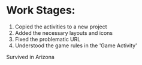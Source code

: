 # Work Stages:

1. Copied the activities to a new project
2. Added the necessary layouts and icons
3. Fixed the problematic URL
4. Understood the game rules in the 'Game Activity'

Survived in Arizona
